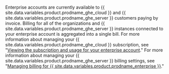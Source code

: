 Enterprise accounts are currently available to {{ site.data.variables.product.prodname_ghe_cloud }} and {{ site.data.variables.product.prodname_ghe_server }} customers paying by invoice. Billing for all of the organizations and {{ site.data.variables.product.prodname_ghe_server }} instances connected to your enterprise account is aggregated into a single bill. For more information about managing your {{ site.data.variables.product.prodname_ghe_cloud }} subscription, see "[Viewing the subscription and usage for your enterprise account](/articles/viewing-the-subscription-and-usage-for-your-enterprise-account)." For more information about managing your {{ site.data.variables.product.prodname_ghe_server }} billing settings, see "[Managing billing for {{ site.data.variables.product.prodname_enterprise }}](/enterprise/admin/installation/managing-billing-for-github-enterprise)."
